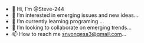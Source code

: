 - 👋 Hi, I’m @Steve-244
- 👀 I’m interested in emerging issues and new ideas...
- 🌱 I’m currently learning programing ...
- 💞️ I’m looking to collaborate on emerging trends...
- 📫 How to reach me snyongesa3@gmail.com...

<!---
Steve-244/Steve-244 is a ✨ special ✨ repository because its `README.md` (this file) appears on your GitHub profile.
You can click the Preview link to take a look at your changes.
--->
